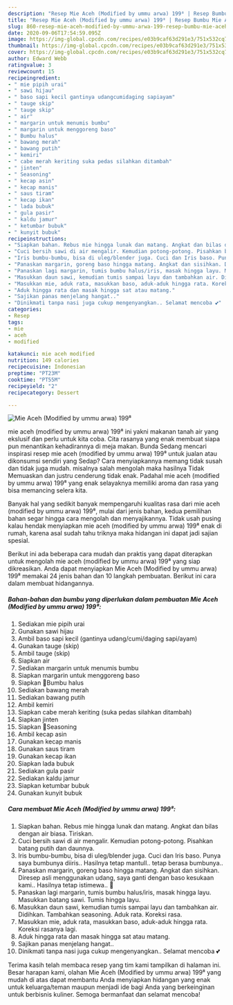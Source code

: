 ```yaml
---
description: "Resep Mie Aceh (Modified by ummu arwa) 199⁸ | Resep Bumbu Mie Aceh (Modified by ummu arwa) 199⁸ Yang Lezat Sekali"
title: "Resep Mie Aceh (Modified by ummu arwa) 199⁸ | Resep Bumbu Mie Aceh (Modified by ummu arwa) 199⁸ Yang Lezat Sekali"
slug: 860-resep-mie-aceh-modified-by-ummu-arwa-199-resep-bumbu-mie-aceh-modified-by-ummu-arwa-199-yang-lezat-sekali
date: 2020-09-06T17:54:59.095Z
image: https://img-global.cpcdn.com/recipes/e03b9caf63d291e3/751x532cq70/mie-aceh-modified-by-ummu-arwa-199⁸-foto-resep-utama.jpg
thumbnail: https://img-global.cpcdn.com/recipes/e03b9caf63d291e3/751x532cq70/mie-aceh-modified-by-ummu-arwa-199⁸-foto-resep-utama.jpg
cover: https://img-global.cpcdn.com/recipes/e03b9caf63d291e3/751x532cq70/mie-aceh-modified-by-ummu-arwa-199⁸-foto-resep-utama.jpg
author: Edward Webb
ratingvalue: 3
reviewcount: 15
recipeingredient:
- " mie pipih urai"
- " sawi hijau"
- " baso sapi kecil gantinya udangcumidaging sapiayam"
- " tauge skip"
- " tauge skip"
- " air"
- " margarin untuk menumis bumbu"
- " margarin untuk menggoreng baso"
- " Bumbu halus"
- " bawang merah"
- " bawang putih"
- " kemiri"
- " cabe merah keriting suka pedas silahkan ditambah"
- " jinten"
- " Seasoning"
- " kecap asin"
- " kecap manis"
- " saus tiram"
- " kecap ikan"
- " lada bubuk"
- " gula pasir"
- " kaldu jamur"
- " ketumbar bubuk"
- " kunyit bubuk"
recipeinstructions:
- "Siapkan bahan. Rebus mie hingga lunak dan matang. Angkat dan bilas dengan air biasa. Tiriskan."
- "Cuci bersih sawi di air mengalir. Kemudian potong-potong. Pisahkan batang putih dan daunnya."
- "Iris bumbu-bumbu, bisa di uleg/blender juga. Cuci dan Iris baso. Punya saya bumbunya diiris.. Hasilnya tetap mantull.. tetap berasa bumbunya.."
- "Panaskan margarin, goreng baso hingga matang. Angkat dan sisihkan. Diresep asli menggunakan udang, saya ganti dengan baso kesukaan kami.. Hasilnya tetap istimewa.. 💐"
- "Panaskan lagi margarin, tumis bumbu halus/iris, masak hingga layu. Masukkan batang sawi. Tumis hingga layu."
- "Masukkan daun sawi, kemudian tumis sampai layu dan tambahkan air. Didihkan. Tambahkan seasoning. Aduk rata. Koreksi rasa."
- "Masukkan mie, aduk rata, masukkan baso, aduk-aduk hingga rata. Koreksi rasanya lagi."
- "Aduk hingga rata dan masak hingga sat atau matang."
- "Sajikan panas menjelang hangat.."
- "Dinikmati tanpa nasi juga cukup mengenyangkan.. Selamat mencoba 💕"
categories:
- Resep
tags:
- mie
- aceh
- modified

katakunci: mie aceh modified 
nutrition: 149 calories
recipecuisine: Indonesian
preptime: "PT23M"
cooktime: "PT55M"
recipeyield: "2"
recipecategory: Dessert

---
```



![Mie Aceh (Modified by ummu arwa) 199⁸](https://img-global.cpcdn.com/recipes/e03b9caf63d291e3/751x532cq70/mie-aceh-modified-by-ummu-arwa-199⁸-foto-resep-utama.jpg)


mie aceh (modified by ummu arwa) 199⁸ ini yakni makanan tanah air yang ekslusif dan perlu untuk kita coba. Cita rasanya yang enak membuat siapa pun menantikan kehadirannya di meja makan.
Bunda Sedang mencari inspirasi resep mie aceh (modified by ummu arwa) 199⁸ untuk jualan atau dikonsumsi sendiri yang Sedap? Cara menyiapkannya memang tidak susah dan tidak juga mudah. misalnya salah mengolah maka hasilnya Tidak Memuaskan dan justru cenderung tidak enak. Padahal mie aceh (modified by ummu arwa) 199⁸ yang enak selayaknya memiliki aroma dan rasa yang bisa memancing selera kita.



Banyak hal yang sedikit banyak mempengaruhi kualitas rasa dari mie aceh (modified by ummu arwa) 199⁸, mulai dari jenis bahan, kedua pemilihan bahan segar hingga cara mengolah dan menyajikannya. Tidak usah pusing kalau hendak menyiapkan mie aceh (modified by ummu arwa) 199⁸ enak di rumah, karena asal sudah tahu triknya maka hidangan ini dapat jadi sajian spesial.


Berikut ini ada beberapa cara mudah dan praktis yang dapat diterapkan untuk mengolah mie aceh (modified by ummu arwa) 199⁸ yang siap dikreasikan. Anda dapat menyiapkan Mie Aceh (Modified by ummu arwa) 199⁸ memakai 24 jenis bahan dan 10 langkah pembuatan. Berikut ini cara dalam membuat hidangannya.

<!--inarticleads1-->

##### Bahan-bahan dan bumbu yang diperlukan dalam pembuatan Mie Aceh (Modified by ummu arwa) 199⁸:

1. Sediakan  mie pipih urai
1. Gunakan  sawi hijau
1. Ambil  baso sapi kecil (gantinya udang/cumi/daging sapi/ayam)
1. Gunakan  tauge (skip)
1. Ambil  tauge (skip)
1. Siapkan  air
1. Sediakan  margarin untuk menumis bumbu
1. Siapkan  margarin untuk menggoreng baso
1. Siapkan  🌷Bumbu halus
1. Sediakan  bawang merah
1. Sediakan  bawang putih
1. Ambil  kemiri
1. Siapkan  cabe merah keriting (suka pedas silahkan ditambah)
1. Siapkan  jinten
1. Siapkan  🌷Seasoning
1. Ambil  kecap asin
1. Gunakan  kecap manis
1. Gunakan  saus tiram
1. Gunakan  kecap ikan
1. Siapkan  lada bubuk
1. Sediakan  gula pasir
1. Sediakan  kaldu jamur
1. Siapkan  ketumbar bubuk
1. Gunakan  kunyit bubuk




<!--inarticleads2-->

##### Cara membuat Mie Aceh (Modified by ummu arwa) 199⁸:

1. Siapkan bahan. Rebus mie hingga lunak dan matang. Angkat dan bilas dengan air biasa. Tiriskan.
1. Cuci bersih sawi di air mengalir. Kemudian potong-potong. Pisahkan batang putih dan daunnya.
1. Iris bumbu-bumbu, bisa di uleg/blender juga. Cuci dan Iris baso. Punya saya bumbunya diiris.. Hasilnya tetap mantull.. tetap berasa bumbunya..
1. Panaskan margarin, goreng baso hingga matang. Angkat dan sisihkan. Diresep asli menggunakan udang, saya ganti dengan baso kesukaan kami.. Hasilnya tetap istimewa.. 💐
1. Panaskan lagi margarin, tumis bumbu halus/iris, masak hingga layu. Masukkan batang sawi. Tumis hingga layu.
1. Masukkan daun sawi, kemudian tumis sampai layu dan tambahkan air. Didihkan. Tambahkan seasoning. Aduk rata. Koreksi rasa.
1. Masukkan mie, aduk rata, masukkan baso, aduk-aduk hingga rata. Koreksi rasanya lagi.
1. Aduk hingga rata dan masak hingga sat atau matang.
1. Sajikan panas menjelang hangat..
1. Dinikmati tanpa nasi juga cukup mengenyangkan.. Selamat mencoba 💕




Terima kasih telah membaca resep yang tim kami tampilkan di halaman ini. Besar harapan kami, olahan Mie Aceh (Modified by ummu arwa) 199⁸ yang mudah di atas dapat membantu Anda menyiapkan hidangan yang enak untuk keluarga/teman maupun menjadi ide bagi Anda yang berkeinginan untuk berbisnis kuliner. Semoga bermanfaat dan selamat mencoba!
